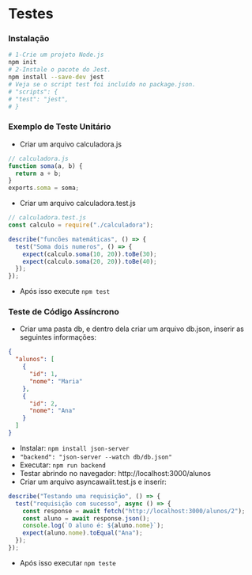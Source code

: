 # Testes

### Instalação

```bash
# 1-Crie um projeto Node.js
npm init
# 2-Instale o pacote do Jest.
npm install --save-dev jest
# Veja se o script test foi incluído no package.json.
# "scripts": {
# "test": "jest",
# }
```

### Exemplo de Teste Unitário

- Criar um arquivo calculadora.js

```js
// calculadora.js
function soma(a, b) {
  return a + b;
}
exports.soma = soma;
```

- Criar um arquivo calculadora.test.js

```js
// calculadora.test.js
const calculo = require("./calculadora");

describe("funcões matemáticas", () => {
  test("Soma dois numeros", () => {
    expect(calculo.soma(10, 20)).toBe(30);
    expect(calculo.soma(20, 20)).toBe(40);
  });
});
```

- Após isso execute `npm test`

### Teste de Código Assíncrono

- Criar uma pasta db, e dentro dela criar um arquivo db.json,
  inserir as seguintes informações:

```json
{
  "alunos": [
    {
      "id": 1,
      "nome": "Maria"
    },
    {
      "id": 2,
      "nome": "Ana"
    }
  ]
}
```

- Instalar: `npm install json-server`
- `"backend": "json-server --watch db/db.json"`
- Executar: `npm run backend`
- Testar abrindo no navegador: http://localhost:3000/alunos
- Criar um arquivo asyncawaiit.test.js e inserir:

```js
describe("Testando uma requisição", () => {
  test("requisição com sucesso", async () => {
    const response = await fetch("http://localhost:3000/alunos/2");
    const aluno = await response.json();
    console.log(`O aluno é: ${aluno.nome}`);
    expect(aluno.nome).toEqual("Ana");
  });
});
```

- Após isso executar `npm teste`
